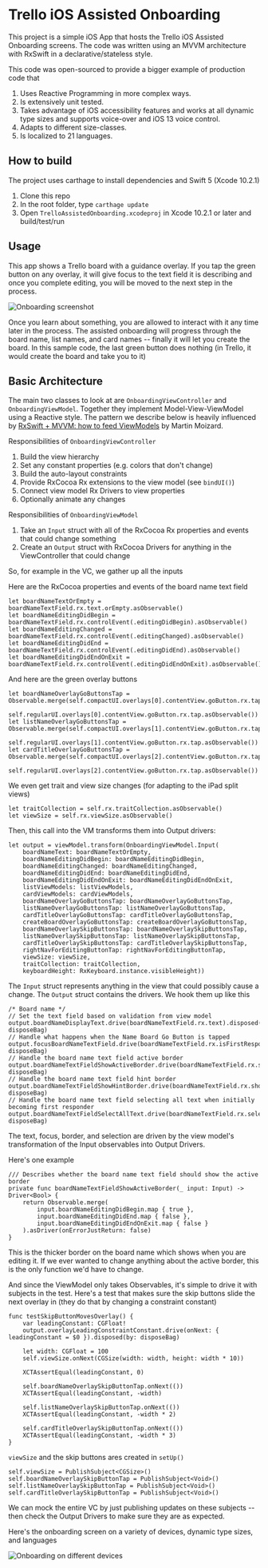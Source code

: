 Trello iOS Assisted Onboarding
==============================

This project is a simple iOS App that hosts the Trello iOS Assisted Onboarding screens. The code was written using
an MVVM architecture with RxSwift in a declarative/stateless style.

This code was open-sourced to provide a bigger example of production code that 

1. Uses Reactive Programming in more complex ways.
2. Is extensively unit tested.
3. Takes advantage of iOS accessibility features and works at all dynamic type sizes and supports voice-over and iOS 13 voice control.
4. Adapts to different size-classes.
5. Is localized to 21 languages.

How to build
------------

The project uses carthage to install dependencies and Swift 5 (Xcode 10.2.1)

1. Clone this repo
2. In the root folder, type `carthage update`
3. Open `TrelloAssistedOnboarding.xcodeproj` in Xcode 10.2.1 or later and build/test/run

Usage
-----

This app shows a Trello board with a guidance overlay. If you tap the green button on any overlay, it will give focus to the text field it is describing and once you complete editing, you will be moved to the next step in the process.

![Onboarding screenshot](README-images/tao-iphone.gif "Onboarding screenshot")

Once you learn about something, you are allowed to interact with it any time later in the process.  The assisted onboarding will progress through the board name, list names, and card names -- finally it will let you create the board.  In this sample code, the last green button does nothing (in Trello, it would create the board and take you to it)

Basic Architecture
------------------

The main two classes to look at are `OnboardingViewController` and `OnboardingViewModel`.  Together they implement Model-View-ViewModel using a Reactive style.  The pattern we describe below is heavily influenced by [RxSwift + MVVM: how to feed ViewModels](https://medium.com/blablacar-tech/rxswift-mvvm-66827b8b3f10) by Martin Moizard.

Responsibilities of `OnboardingViewController`

1. Build the view hierarchy
2. Set any constant properties (e.g. colors that don't change)
3. Build the auto-layout constraints
4. Provide RxCocoa Rx extensions to the view model (see `bindUI()`)
5. Connect view model Rx Drivers to view properties
6. Optionally animate any changes

Responsibilities of `OnboardingViewModel`

1. Take an `Input` struct with all of the RxCocoa Rx properties and events that could change something
2. Create an `Output` struct with RxCocoa Drivers for anything in the ViewController that could change

So, for example in the VC, we gather up all the inputs

Here are the RxCocoa properties and events of the board name text field

```
let boardNameTextOrEmpty = boardNameTextField.rx.text.orEmpty.asObservable()
let boardNameEditingDidBegin = boardNameTextField.rx.controlEvent(.editingDidBegin).asObservable()
let boardNameEditingChanged = boardNameTextField.rx.controlEvent(.editingChanged).asObservable()
let boardNameEditingDidEnd = boardNameTextField.rx.controlEvent(.editingDidEnd).asObservable()
let boardNameEditingDidEndOnExit = boardNameTextField.rx.controlEvent(.editingDidEndOnExit).asObservable()
```

And here are the green overlay buttons

```
let boardNameOverlayGoButtonsTap = Observable.merge(self.compactUI.overlays[0].contentView.goButton.rx.tap.asObservable(),
                                                self.regularUI.overlays[0].contentView.goButton.rx.tap.asObservable())
let listNameOverlayGoButtonsTap = Observable.merge(self.compactUI.overlays[1].contentView.goButton.rx.tap.asObservable(),
                                                 self.regularUI.overlays[1].contentView.goButton.rx.tap.asObservable())
let cardTitleOverlayGoButtonsTap = Observable.merge(self.compactUI.overlays[2].contentView.goButton.rx.tap.asObservable(),
                                                self.regularUI.overlays[2].contentView.goButton.rx.tap.asObservable())
```

We even get trait and view size changes (for adapting to the iPad split views)

```
let traitCollection = self.rx.traitCollection.asObservable()
let viewSize = self.rx.viewSize.asObservable()
```

Then, this call into the VM transforms them into Output drivers:

```
let output = viewModel.transform(OnboardingViewModel.Input(
	boardNameText: boardNameTextOrEmpty,
	boardNameEditingDidBegin: boardNameEditingDidBegin,
	boardNameEditingChanged: boardNameEditingChanged,
	boardNameEditingDidEnd: boardNameEditingDidEnd,
	boardNameEditingDidEndOnExit: boardNameEditingDidEndOnExit,
	listViewModels: listViewModels,
	cardViewModels: cardViewModels,
	boardNameOverlayGoButtonsTap: boardNameOverlayGoButtonsTap,
	listNameOverlayGoButtonsTap: listNameOverlayGoButtonsTap,
	cardTitleOverlayGoButtonsTap: cardTitleOverlayGoButtonsTap,
	createBoardOverlayGoButtonsTap: createBoardOverlayGoButtonsTap,
	boardNameOverlaySkipButtonsTap: boardNameOverlaySkipButtonsTap,
	listNameOverlaySkipButtonsTap: listNameOverlaySkipButtonsTap,
	cardTitleOverlaySkipButtonsTap: cardTitleOverlaySkipButtonsTap,
	rightNavForEditingButtonTap: rightNavForEditingButtonTap,
	viewSize: viewSize,
	traitCollection: traitCollection,
	keyboardHeight: RxKeyboard.instance.visibleHeight))
```

The `Input` struct represents anything in the view that could possibly cause a change.  The `Output` struct contains the drivers. We hook them up like this


```
/* Board name */
// Set the text field based on validation from view model
output.boardNameDisplayText.drive(boardNameTextField.rx.text).disposed(by: disposeBag)
// Handle what happens when the Name Board Go Button is tapped
output.focusBoardNameTextField.drive(boardNameTextField.rx.isFirstResponder).disposed(by: disposeBag)
// Handle the board name text field active border
output.boardNameTextFieldShowActiveBorder.drive(boardNameTextField.rx.showBorder).disposed(by: disposeBag)
// Handle the board name text field hint border
output.boardNameTextFieldShowHintBorder.drive(boardNameTextField.rx.showHintBorder).disposed(by: disposeBag)
// Handle the board name text field selecting all text when initially becoming first responder
output.boardNameTextFieldSelectAllText.drive(boardNameTextField.rx.selectAll()).disposed(by: disposeBag)
```

The text, focus, border, and selection are driven by the view model's transformation of the Input observables into Output Drivers.


Here's one example


```
/// Describes whether the board name text field should show the active border
private func boardNameTextFieldShowActiveBorder(_ input: Input) -> Driver<Bool> {
    return Observable.merge(
        input.boardNameEditingDidBegin.map { true },
        input.boardNameEditingDidEnd.map { false },
        input.boardNameEditingDidEndOnExit.map { false }
    ).asDriver(onErrorJustReturn: false)
}
```

This is the thicker border on the board name which shows when you are editing it.  If we ever wanted to change anything about the active border, this is the only function we'd have to change.


And since the ViewModel only takes Observables, it's simple to drive it with subjects in the test.  Here's a test that makes sure the skip buttons slide the next overlay in (they do that by changing a constraint constant)

```
func testSkipButtonMovesOverlay() {
    var leadingConstant: CGFloat!
    output.overlayLeadingConstraintConstant.drive(onNext: { leadingConstant = $0 }).disposed(by: disposeBag)

    let width: CGFloat = 100
    self.viewSize.onNext(CGSize(width: width, height: width * 10))

    XCTAssertEqual(leadingConstant, 0)

    self.boardNameOverlaySkipButtonTap.onNext(())
    XCTAssertEqual(leadingConstant, -width)

    self.listNameOverlaySkipButtonTap.onNext(())
    XCTAssertEqual(leadingConstant, -width * 2)

    self.cardTitleOverlaySkipButtonTap.onNext(())
    XCTAssertEqual(leadingConstant, -width * 3)
}
```

`viewSize` and the skip buttons ares created in `setUp()` 

```
self.viewSize = PublishSubject<CGSize>()
self.boardNameOverlaySkipButtonTap = PublishSubject<Void>()
self.listNameOverlaySkipButtonTap = PublishSubject<Void>()
self.cardTitleOverlaySkipButtonTap = PublishSubject<Void>()
```

We can mock the entire VC by just publishing updates on these subjects -- then check the Output Drivers to make sure they are as expected.

Here's the onboarding screen on a variety of devices, dynamic type sizes, and languages

![Onboarding on different devices](README-images/tao-sims.png "Onboarding on different devices")